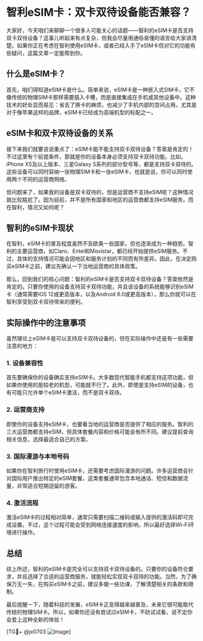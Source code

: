 # 智利eSIM卡：双卡双待设备能否兼容？

大家好，今天咱们来聊聊一个很多人可能关心的话题——智利的eSIM卡是否支持双卡双待设备？这事儿听起来有点复杂，但我会尽量用通俗易懂的语言给大家讲清楚。如果你正在考虑在智利使用eSIM卡，或者已经入手了eSIM卡但对它的功能有些疑问，这篇文章一定能帮到你。

## 什么是eSIM卡？

首先，咱们得知道eSIM卡是什么。简单来说，eSIM卡是一种嵌入式SIM卡，它不像传统的物理SIM卡那样需要插入卡槽，而是直接集成在手机或其他设备中。这种技术的好处显而易见：省去了换卡的麻烦，也减少了手机内部的空间占用。尤其是对于像苹果这样的品牌，eSIM卡已经成为高端机型的标配之一。

## eSIM卡和双卡双待设备的关系

接下来我们就要说说重点了：eSIM卡能不能支持双卡双待设备？答案是肯定的！不过这里有个前提条件，那就是你的设备本身必须支持双卡双待功能。比如，iPhone XS及以上版本、三星Galaxy S系列的部分型号等，都是支持双卡双待的。这些设备可以同时容纳一张物理SIM卡和一张eSIM卡，也就是说，你可以同时使用两个不同的运营商网络。

但问题来了，如果我的设备是双卡双待的，但是运营商不支持eSIM呢？这种情况就比较尴尬了。因为目前，并不是所有国家和地区的运营商都支持eSIM服务。而在智利，情况又如何呢？

## 智利的eSIM卡现状

在智利，eSIM卡的普及程度虽然不及欧美一些国家，但也逐渐成为一种趋势。智利的主要运营商，如Claro、Entel和Movistar，都已经开始提供eSIM服务。不过，具体的支持情况可能会因地区和服务计划的不同而有所差异。因此，在决定购买eSIM卡之前，建议先确认一下当地运营商的具体政策。

那么，回到我们的核心问题：智利的eSIM卡是否支持双卡双待设备？答案依然是肯定的。只要你使用的设备支持双卡双待功能，并且该设备的系统能够识别eSIM卡（通常需要iOS 12或更高版本，以及Android 6.0或更高版本），那么你就可以在智利享受到双卡双待带来的便利。

## 实际操作中的注意事项

虽然理论上eSIM卡是可以支持双卡双待设备的，但在实际操作中还是有一些需要注意的地方：

### 1. **设备兼容性**
   首先要确保你的设备确实支持eSIM卡。大多数现代智能手机都支持这项功能，但如果你使用的是较老的机型，可能就不行了。此外，即使是支持eSIM的设备，也有可能只允许单个eSIM卡激活，而不是双卡双待。

### 2. **运营商支持**
   即使你的设备支持eSIM卡，也要看当地的运营商是否提供了相应的服务。智利的三大运营商都支持eSIM，但具体套餐内容和价格可能会有所不同。建议提前查询相关信息，选择最适合自己的方案。

### 3. **国际漫游与本地号码**
   如果你在智利旅行时使用eSIM卡，还需要考虑国际漫游的问题。许多运营商会针对国际用户推出特定的eSIM套餐，这类套餐通常包含本地通话、短信和数据流量，非常适合短期逗留的游客。

### 4. **激活流程**
   激活eSIM卡的过程相对简单，通常只需要扫描二维码或输入提供的激活码即可完成设置。不过，这个过程可能会受到网络连接速度的影响，所以最好选择Wi-Fi环境进行操作。

## 总结

综上所述，智利的eSIM卡是完全可以支持双卡双待设备的。只要你的设备符合要求，并且选择了合适的运营商服务，就能轻松实现双卡双待的功能。当然，为了确保万无一失，在购买eSIM卡之前，建议多做一些功课，了解清楚相关的条款和限制。

最后提醒一下，随着科技的发展，eSIM卡正变得越来越普及，未来它很可能取代传统的物理SIM卡。所以，如果你还没有尝试过eSIM卡，不妨试试看，说不定你会爱上这种全新的体验！

[TG💪+ @jx0703 ![Image](https://github.com/user-attachments/assets/dbca1d08-cadb-493c-b0ec-ad6f7a83f270)]